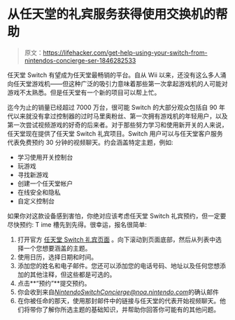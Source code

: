 # 从任天堂的礼宾服务获得使用交换机的帮助

> 原文：<https://lifehacker.com/get-help-using-your-switch-from-nintendos-concierge-ser-1846282533>

任天堂 Switch 有望成为任天堂最畅销的平台。自从 Wii 以来，还没有这么多人涌向任天堂游戏机——但这种广泛的吸引力意味着那些第一次拿起游戏机的人可能对游戏不太熟悉。但是任天堂有一个新的项目可以帮上忙。



迄今为止的销量已经超过 7000 万台，很可能 Switch 的大部分观众包括自 90 年代以来就没有拿过控制器的过时马里奥粉丝、第一次拥有游戏机的年轻用户，以及第一次尝试视频游戏的好奇的后来者。对于那些努力学习和使用新开关的人来说，任天堂现在提供了任天堂 Switch 礼宾项目。Switch 用户可以与任天堂客户服务代表免费预约 30 分钟的视频聊天。约会涵盖特定主题，例如:

*   学习使用开关控制台
*   玩游戏
*   寻找新游戏
*   创建一个任天堂帐户
*   在线安全和隐私
*   自定义控制台

如果你对这款设备感到害怕，你绝对应该考虑任天堂 Switch 礼宾预约，但一定要尽快预约: T ime 槽先到先得。很幸运，报名很简单:

1.  打开官方 [任天堂 Switch 礼宾页面](https://www.nintendo.com/nintendo-switch-concierge/) 。向下滚动到页面底部，然后从列表中选择一个您想要涵盖的主题。
2.  使用日历，选择日期和时间。
3.  添加您的姓名和电子邮件。您还可以添加您的电话号码、地址以及任何您想添加的其他注释，但这些都是可选的。
4.  点击**“预约”**提交预约。
5.  你会收到来自*NintendoSwitchConcierge@noa.nintendo.com*的确认邮件
6.  在你被任命的那天，使用那封邮件中的链接与任天堂的代表开始视频聊天。他们将带你了解你所选主题的基础知识，并帮助你回答你可能有的其他问题。